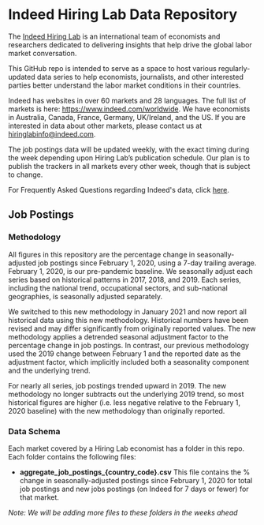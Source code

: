 # Indeed Hiring Lab Data Repository

The [Indeed Hiring Lab](http://hiringlab.org) is an international team of economists and researchers dedicated to delivering insights that help drive the global labor market conversation.

This GitHub repo is intended to serve as a space to host various regularly-updated data series to help economists, journalists, and other interested parties better understand the labor market conditions in their countries.

Indeed has websites in over 60 markets and 28 languages.  The full list of markets is here: https://www.indeed.com/worldwide.  We have economists in Australia, Canada, France, Germany, UK/Ireland, and the US. If you are interested in data about other markets, please contact us at hiringlabinfo@indeed.com.

The job postings data will be updated weekly, with the exact timing during the week depending upon Hiring Lab’s publication schedule. Our plan is to publish the trackers in all markets every other week, though that is subject to change.

For Frequently Asked Questions regarding Indeed's data, click [here](https://www.hiringlab.org/indeed-data-faq/).

## Job Postings
### Methodology

All figures in this repository are the percentage change in seasonally-adjusted job postings since February 1, 2020, using a 7-day trailing average. February 1, 2020, is our pre-pandemic baseline. We seasonally adjust each series based on historical patterns in 2017, 2018, and 2019. Each series, including the national trend, occupational sectors, and sub-national geographies, is seasonally adjusted separately.

We switched to this new methodology in January 2021 and now report all historical data using this new methodology. Historical numbers have been revised and may differ significantly from originally reported values. The new methodology applies a detrended seasonal adjustment factor to the percentage change in job postings. In contrast, our previous methodology used the 2019 change between February 1 and the reported date as the adjustment factor, which implicitly included both a seasonality component and the underlying trend.

For nearly all series, job postings trended upward in 2019. The new methodology no longer subtracts out the underlying 2019 trend, so most historical figures are higher (i.e. less negative relative to the February 1, 2020 baseline) with the new methodology than originally reported.

### Data Schema

Each market covered by a Hiring Lab economist has a folder in this repo. Each folder contains the following files:

* **aggregate_job_postings_{country_code}.csv**
This file contains the % change in seasonally-adjusted postings since February 1, 2020 for total job postings and new jobs postings (on Indeed for 7 days or fewer) for that market.

*Note: We will be adding more files to these folders in the weeks ahead*
